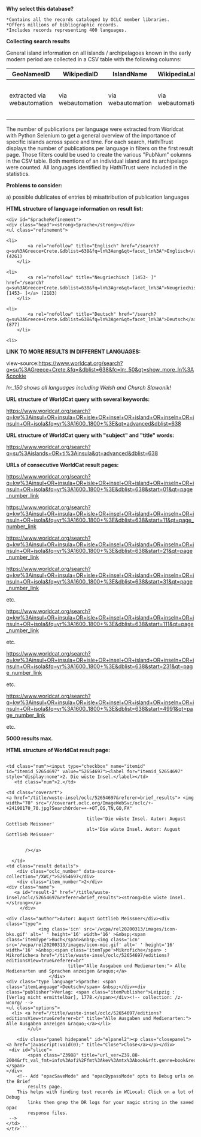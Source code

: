 **Why select this database?**

    *Contains all the records cataloged by OCLC member libraries.
    *Offers millions of bibliographic records.
    *Includes records representing 400 languages.
   
**Collecting search results**   
   
General island information on all islands / archipelagoes known in the early modern period are collected in a CSV table with the following columns:

|GeoNamesID|WikipediaID|IslandName|WikipediaLabel|LatGeonames|LongGeonames|GeodataWiki|ArchipelagoID|ArchipelagoName|Events|PubNumDE|PubNumEN|PubNumFR|PubNumLAT|etc.|
|---|---|---|---|---|---|---|---|---|---|---|---|---|---|---|
|extracted via webautomation|via webautomation|via webautomation|via webautomation|via webautomation|via webautomation|via webautomation|via webautomation|via webautomation|added manually as pseudo-XML|extracted from Worldcat result page|extracted from Worldcat result page|extracted from Worldcat result page|extracted from Worldcat result page|extracted from Worldcat result page|extracted from Worldcat result page|

The number of publications per language were extracted from Worldcat with Python Selenium to get a general overview of the importance of specific islands across space and time. For each search, HathiTrust displays the number of publications per language in filters on the first result page. Those filters could be used to create the various "PubNum" columns in the CSV table. Both mentions of an individual island and its archipelago were counted. All languages identified by HathiTrust were included in the statistics.

**Problems to consider:**

a) possible dublicates of entries
b) misattribution of publication languages

**HTML structure of language information on result list:**

```
<div id="SpracheRefinement">
<div class="head"><strong>Sprache</strong></div>
<ul class="refinement">

<li>
	    <a rel="nofollow" title="Englisch" href="/search?q=su%3AGreece+Crete.&dblist=638&fq=ln%3Aeng&qt=facet_ln%3A">Englisch</a> (4261)
	</li>

<li>
	    <a rel="nofollow" title="Neugriechisch [1453- ]" href="/search?q=su%3AGreece+Crete.&dblist=638&fq=ln%3Agre&qt=facet_ln%3A">Neugriechisch [1453- ]</a> (2183)
	</li>

<li>
	    <a rel="nofollow" title="Deutsch" href="/search?q=su%3AGreece+Crete.&dblist=638&fq=ln%3Ager&qt=facet_ln%3A">Deutsch</a> (877)
	</li>

<li>
```
**LINK TO MORE RESULTS IN DIFFERENT LANGUAGES:**

view-source:https://www.worldcat.org/search?q=su%3AGreece+Crete.&fq=&dblist=638&fc=ln:_50&qt=show_more_ln%3A&cookie

*ln:_150 shows all languages including Welsh and Church Slawonik!*

**URL structure of WorldCat query with several keywords:**

https://www.worldcat.org/search?q=kw%3Ainsul+OR+insula+OR+isle+OR+insel+OR+island+OR+inseln+OR+insuln+OR+isola&fq=yr%3A1600..1800+%3E&qt=advanced&dblist=638

**URL structure of WorldCat query with "subject" and "title" words:**

https://www.worldcat.org/search?q=su%3Aislands+OR+ti%3Ainsula&qt=advanced&dblist=638

**URLs of consecutive WorldCat result pages:**

https://www.worldcat.org/search?q=kw%3Ainsul+OR+insula+OR+isle+OR+insel+OR+island+OR+inseln+OR+insuln+OR+isola&fq=yr%3A1600..1800+%3E&dblist=638&start=01&qt=page_number_link

https://www.worldcat.org/search?q=kw%3Ainsul+OR+insula+OR+isle+OR+insel+OR+island+OR+inseln+OR+insuln+OR+isola&fq=yr%3A1600..1800+%3E&dblist=638&start=11&qt=page_number_link

https://www.worldcat.org/search?q=kw%3Ainsul+OR+insula+OR+isle+OR+insel+OR+island+OR+inseln+OR+insuln+OR+isola&fq=yr%3A1600..1800+%3E&dblist=638&start=21&qt=page_number_link

https://www.worldcat.org/search?q=kw%3Ainsul+OR+insula+OR+isle+OR+insel+OR+island+OR+inseln+OR+insuln+OR+isola&fq=yr%3A1600..1800+%3E&dblist=638&start=31&qt=page_number_link

etc. 

https://www.worldcat.org/search?q=kw%3Ainsul+OR+insula+OR+isle+OR+insel+OR+island+OR+inseln+OR+insuln+OR+isola&fq=yr%3A1600..1800+%3E&dblist=638&start=111&qt=page_number_link

etc.

https://www.worldcat.org/search?q=kw%3Ainsul+OR+insula+OR+isle+OR+insel+OR+island+OR+inseln+OR+insuln+OR+isola&fq=yr%3A1600..1800+%3E&dblist=638&start=231&qt=page_number_link

etc.

https://www.worldcat.org/search?q=kw%3Ainsul+OR+insula+OR+isle+OR+insel+OR+island+OR+inseln+OR+insuln+OR+isola&fq=yr%3A1600..1800+%3E&dblist=638&start=4991&qt=page_number_link

etc.

**5000 results max.**

**HTML structure of WorldCat result page:**

```<tr  class="menuElem">

<td class="num"><input type="checkbox" name="itemid" id="itemid_52654697" value="52654697"><label for="itemid_52654697" style="display:none">2. Die wüste Insel.</label></td>
   <td class="num">2.</td>

<td class="coverart">
<a href="/title/wuste-insel/oclc/52654697&referer=brief_results"> <img width="70" src="//coverart.oclc.org/ImageWebSvc/oclc/+-+24190170_70.jpg?SearchOrder=+-+OT,OS,TN,GO,FA"
     
                              title='Die wüste Insel. Autor: August Gottlieb Meissner'
                              alt='Die wüste Insel. Autor: August Gottlieb Meissner'
                          

       /></a>

  </td>
<td class="result details">
    <div class="oclc_number" data-source-collection="/XWC/">52654697</div>
    <div class="item_number">2</div>
<div class="name">
   <a id="result-2" href="/title/wuste-insel/oclc/52654697&referer=brief_results"><strong>Die wüste Insel.</strong></a>
     </div>

<div class="author">Autor: August Gottlieb Meissner</div><div class="type">
            <img class='icn' src='/wcpa/rel20200313/images/icon-bks.gif' alt=' ' height='16' width='16' >&nbsp;<span class='itemType'>Buch</span>&nbsp;<img class='icn' src='/wcpa/rel20200313/images/icon-mic.gif' alt=' ' height='16' width='16' >&nbsp;<span class='itemType'>Mikrofiche</span> : Mikrofiche<a href="/title/wuste-insel/oclc/52654697/editions?editionsView=true&referer=br"
                       title="Alle Ausgaben und Medienarten:"> Alle Medienarten und Sprachen anzeigen &raquo;</a>
                </div>
<div class="type language">Sprache: <span class="itemLanguage">Deutsch</span> &nbsp;</div><div class="publisher">Verlag: <span class="itemPublisher">Leipzig : [Verlag nicht ermittelbar], 1778.</span></div><!-- collection: /z-wcorg/ -->
<ul class="options">
  <li> <a href="/title/wuste-insel/oclc/52654697/editions?editionsView=true&referer=br" title="Alle Ausgaben und Medienarten:"> Alle Ausgaben anzeigen &raquo;</a></li>
        </ul>

	<div class="panel hidepanel" id="elpanel2"><p class="closepanel"><a href="javascript:void(0);" title="Close">Close</a></p></div>
 <div id="slice">
        <span class="Z3988" title="url_ver=Z39.88-2004&rft_val_fmt=info%3Aofi%2Ffmt%3Akev%3Amtx%3Abook&rft.genre=book&req_dat=%3Csessionid%3E&rfe_dat=%3Caccessionnumber%3E52654697%3C%2Faccessionnumber%3E&rft_id=info%3Aoclcnum%2F52654697&rft_id=urn%3AISBN%3A9783598518522&rft.aulast=Meissner&rft.aufirst=August&rft.btitle=Die+wu%C3%8C%C2%88ste+Insel.&rft.date=1778&rft.isbn=9783598518522&rft.place=Leipzig&rft.pub=%5BVerlag+nicht+ermittelbar%5D&rft.genre=book&rft_dat=%7B%22stdrt1%22%3A%22Book%22%2C%22stdrt2%22%3A%22Mic%22%7D"></span>
</div>
    <!-- Add "opacSaveMode" and "opacBypassMode" opts to Debug urls on the Brief
        results page.
    This helps with finding test records in WCLocal: Click on a lot of Debug
        links then grep the DR logs for your magic string in the saved opac
        response files.
 -->
</td>
</tr>```




